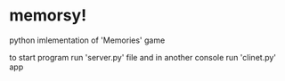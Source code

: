 # memorsy!
python imlementation of 'Memories' game

to start program run 'server.py' file
and in another console run 'clinet.py' app

